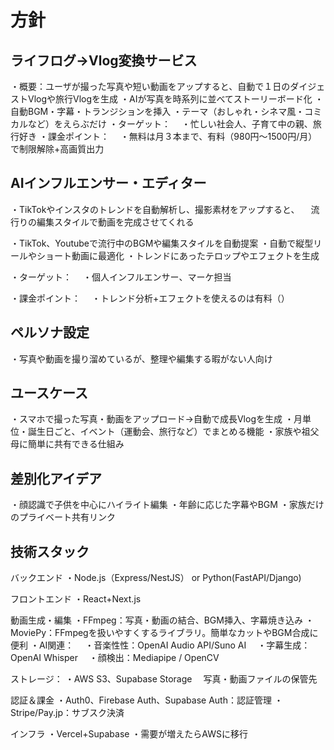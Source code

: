 # 方針

## ライフログ→Vlog変換サービス
・概要：ユーザが撮った写真や短い動画をアップすると、自動で１日のダイジェストVlogや旅行Vlogを生成
・AIが写真を時系列に並べてストーリーボード化
・自動BGM・字幕・トランジションを挿入
・テーマ（おしゃれ・シネマ風・コミカルなど）をえらぶだけ
・ターゲット：
　・忙しい社会人、子育て中の親、旅行好き
・課金ポイント：
　・無料は月３本まで、有料（980円〜1500円/月）で制限解除+高画質出力


## AIインフルエンサー・エディター

・TikTokやインスタのトレンドを自動解析し、撮影素材をアップすると、
　流行りの編集スタイルで動画を完成させてくれる

・TikTok、Youtubeで流行中のBGMや編集スタイルを自動提案
・自動で縦型リールやショート動画に最適化
・トレンドにあったテロップやエフェクトを生成

・ターゲット：
　・個人インフルエンサー、マーケ担当

・課金ポイント：
　・トレンド分析+エフェクトを使えるのは有料（）

## ペルソナ設定

・写真や動画を撮り溜めているが、整理や編集する暇がない人向け


## ユースケース

・スマホで撮った写真・動画をアップロード→自動で成長Vlogを生成
・月単位・誕生日ごと、イベント（運動会、旅行など）でまとめる機能
・家族や祖父母に簡単に共有できる仕組み

## 差別化アイデア

・顔認識で子供を中心にハイライト編集
・年齢に応じた字幕やBGM
・家族だけのプライベート共有リンク

## 技術スタック

バックエンド
・Node.js（Express/NestJS） or Python(FastAPI/Django)

フロントエンド
・React+Next.js

動画生成・編集
・FFmpeg：写真・動画の結合、BGM挿入、字幕焼き込み
・MoviePy：FFmpegを扱いやすくするライブラリ。簡単なカットやBGM合成に便利
・AI関連：
　・音楽性性：OpenAI Audio API/Suno AI
　・字幕生成：OpenAI Whisper
　・顔検出：Mediapipe / OpenCV

ストレージ：
・AWS S3、Supabase Storage
　写真・動画ファイルの保管先

認証＆課金
・Auth0、Firebase Auth、Supabase Auth：認証管理
・Stripe/Pay.jp：サブスク決済

インフラ
・Vercel+Supabase
・需要が増えたらAWSに移行
